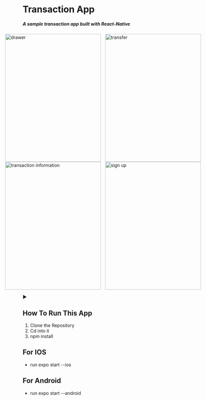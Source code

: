 # Transaction App

##### A sample transaction app built with React-Native

<div style="display: flex; justify-content: center; align-items: center;">
    <img width="300" height="400px" align="center" style="margin-right: 1em" src="https://res.cloudinary.com/chuksmbanaso/image/upload/v1708252570/Simulator_Screen_Shot_-_iPhone_14_Pro_Max_-_2024-02-18_at_11.24.42_hu0rjr.png" alt="drawer" >
    <img width="300" height="400px" align="center" src="https://res.cloudinary.com/chuksmbanaso/image/upload/v1708252579/Simulator_Screen_Shot_-_iPhone_14_Pro_Max_-_2024-02-18_at_11.24.46_atydcw.png" alt="transfer" >
</div>
<div style="display: flex; justify-content: center; align-items: center;">
    <img width="300" height="400px" style="margin-right: 1em" align="center" src="https://res.cloudinary.com/chuksmbanaso/image/upload/v1708252558/Simulator_Screen_Shot_-_iPhone_14_Pro_Max_-_2024-02-18_at_11.24.30_nn8x4s.png" alt="transaction information" >
    <img width="300" height="400px" align="center" src="https://res.cloudinary.com/chuksmbanaso/image/upload/v1708252518/Simulator_Screen_Shot_-_iPhone_14_Pro_Max_-_2024-02-18_at_10.12.24_kogxnk.png" alt="sign up" >
</div>

:arrow_forward:

## How To Run This App

1. Clone the Repository
2. Cd into it
3. npm install

## For IOS

- run expo start --ios

## For Android

- run expo start --android
